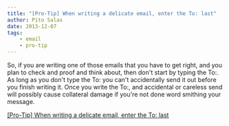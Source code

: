 ```yaml
---
title: "[Pro-Tip] When writing a delicate email, enter the To: last"
author: Pito Salas
date: 2013-12-07
tags:
    - email
    - pro-tip
---
```




So, if you are writing one of those emails that you have to get right, and you
plan to check and proof and think about, then don't start by typing the To:.
As long as you don't type the To: you can't accidentally send it out before
you finish writing it. Once you write the To:, and accidental or careless send
will possibly cause collateral damage if you're not done word smithing your
message.


[[Pro-Tip] When writing a delicate email, enter the To: last](None)
